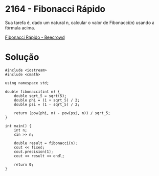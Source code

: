 # 2164 - Fibonacci Rápido

Sua tarefa é, dado um natural n, calcular o valor de Fibonacci(n) usando a fórmula acima.

[Fibonacci Rápido - Beecrowd](https://judge.beecrowd.com/pt/problems/view/2164)

# Solução

```
#include <iostream>
#include <cmath>

using namespace std;

double fibonacci(int n) {
    double sqrt_5 = sqrt(5);
    double phi = (1 + sqrt_5) / 2;
    double psi = (1 - sqrt_5) / 2;
    
    return (pow(phi, n) - pow(psi, n)) / sqrt_5;
}

int main() {
    int n;
    cin >> n;

    double result = fibonacci(n);
    cout << fixed;
    cout.precision(1);
    cout << result << endl;

    return 0;
}
```